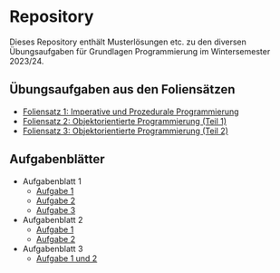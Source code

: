 # Repository
Dieses Repository enthält Musterlösungen etc. zu den diversen Übungsaufgaben für Grundlagen Programmierung im Wintersemester 2023/24.

## Übungsaufgaben aus den Foliensätzen

* [Foliensatz 1: Imperative und Prozedurale Programmierung](Übungsaufgaben/Foliensatz1.md)
* [Foliensatz 2: Objektorientierte Programmierung (Teil 1)](Übungsaufgaben/Foliensatz2.md)
* [Foliensatz 3: Objektorientierte Programmierung (Teil 2)](Übungsaufgaben/Foliensatz3.md)

## Aufgabenblätter

* Aufgabenblatt 1
    - [Aufgabe 1](Aufgabenblätter/GLP1_1)
    - [Aufgabe 2](Aufgabenblätter/GLP1_2.md)
    - [Aufgabe 3](Aufgabenblätter/GLP1_3)
* Aufgabenblatt 2
    - [Aufgabe 1](Aufgabenblätter/GLP2_1)
    - [Aufgabe 2](Aufgabenblätter/GLP2_2)
* Aufgabenblatt 3
    - [Aufgabe 1 und 2](Aufgabenblätter/GLP3)